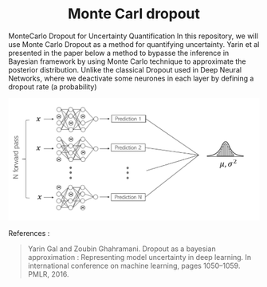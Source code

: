 <div align="center">
  <h1> Monte Carl dropout </h1>
</div>

MonteCarlo Dropout for Uncertainty Quantification
In this repository, we will use Monte Carlo Dropout as a method for quantifying uncertainty. Yarin et al presented in the paper below a method to bypasse the inference in Bayesian framework by using Monte Carlo technique to approximate the posterior distribution. 
Unlike the classical Dropout used in Deep Neural Networks, where we deactivate some neurones in each layer by defining a dropout rate (a probability)



![image](mcd.PNG)




References : 
> Yarin Gal and Zoubin Ghahramani. Dropout as a bayesian approximation : Representing model
uncertainty in deep learning. In international conference on machine learning, pages 1050–1059.
PMLR, 2016.
